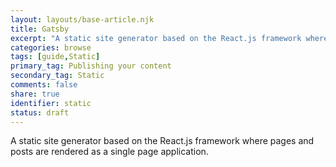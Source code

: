 ```yaml
---
layout: layouts/base-article.njk
title: Gatsby
excerpt: "A static site generator based on the React.js framework where pages and posts are rendered as a single page application."
categories: browse
tags: [guide,Static]
primary_tag: Publishing your content
secondary_tag: Static
comments: false
share: true
identifier: static
status: draft
---
```

A static site generator based on the React.js framework where pages and posts are rendered as a single page application.